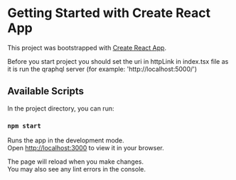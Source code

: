 # Getting Started with Create React App

This project was bootstrapped with [Create React App](https://github.com/facebook/create-react-app).

Before you start project you should set the uri in httpLink in index.tsx file as it is run the qraphql server (for example: 'http://localhost:5000/')

## Available Scripts

In the project directory, you can run:

### `npm start`

Runs the app in the development mode.\
Open [http://localhost:3000](http://localhost:3000) to view it in your browser.

The page will reload when you make changes.\
You may also see any lint errors in the console.


